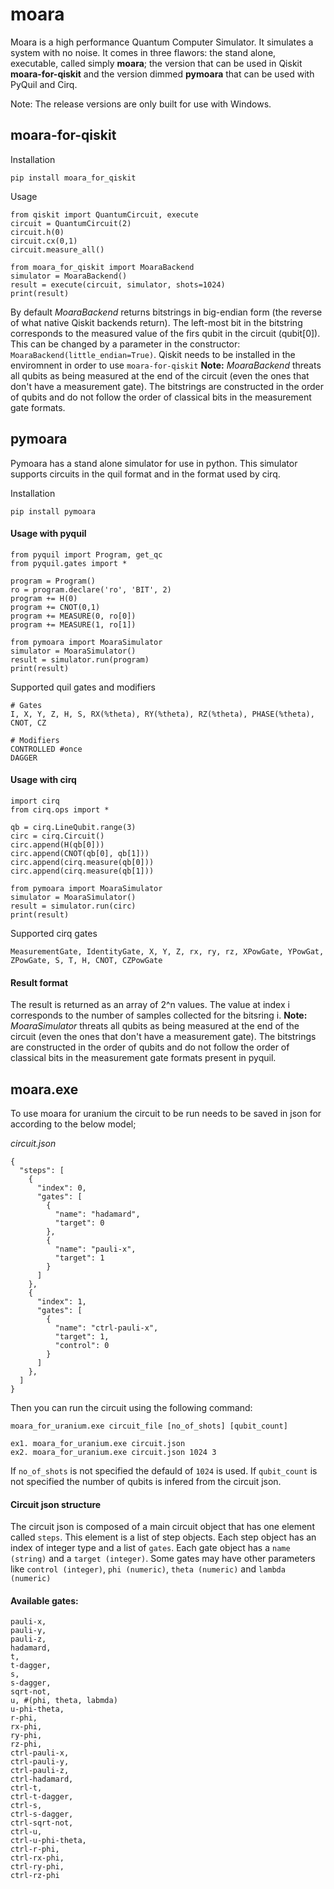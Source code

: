 # moara
Moara is a high performance Quantum Computer Simulator. It simulates a system with no noise.
It comes in three flawors: the stand alone, executable, called simply **moara**; the version that can be used in Qiskit **moara-for-qiskit** and the version dimmed **pymoara** that can be used with PyQuil and Cirq.

Note: The release versions are only built for use with Windows.

## moara-for-qiskit
Installation
```
pip install moara_for_qiskit
```

Usage
```
from qiskit import QuantumCircuit, execute
circuit = QuantumCircuit(2)
circuit.h(0)
circuit.cx(0,1)
circuit.measure_all()

from moara_for_qiskit import MoaraBackend
simulator = MoaraBackend()
result = execute(circuit, simulator, shots=1024)
print(result)
```
By default *MoaraBackend* returns bitstrings in big-endian form (the reverse of what native Qiskit backends return). The left-most bit in the bitstring corresponds to the measured value of the firs qubit in the circuit (qubit[0]). This can be changed by a parameter in the constructor: `MoaraBackend(little_endian=True)`.
Qiskit needs to be installed in the enviromnent in order to use `moara-for-qiskit`
**Note:** *MoaraBackend* threats all qubits as being measured at the end of the circuit (even the ones that don't have a measurement gate). The bitstrings are constructed in the order of qubits and do not follow the order of classical bits in the measurement gate formats. 

## pymoara

Pymoara has a stand alone simulator for use in python. This simulator supports circuits in the quil format and in the format used by cirq.

Installation
```
pip install pymoara
```

#### Usage with pyquil
```
from pyquil import Program, get_qc
from pyquil.gates import *

program = Program()
ro = program.declare('ro', 'BIT', 2)
program += H(0)
program += CNOT(0,1)
program += MEASURE(0, ro[0])
program += MEASURE(1, ro[1])

from pymoara import MoaraSimulator
simulator = MoaraSimulator()
result = simulator.run(program)
print(result)
```

Supported quil gates and modifiers
```
# Gates
I, X, Y, Z, H, S, RX(%theta), RY(%theta), RZ(%theta), PHASE(%theta), CNOT, CZ

# Modifiers
CONTROLLED #once
DAGGER
```

#### Usage with cirq
```
import cirq
from cirq.ops import *

qb = cirq.LineQubit.range(3)
circ = cirq.Circuit()
circ.append(H(qb[0]))
circ.append(CNOT(qb[0], qb[1]))
circ.append(cirq.measure(qb[0]))
circ.append(cirq.measure(qb[1]))

from pymoara import MoaraSimulator
simulator = MoaraSimulator()
result = simulator.run(circ)
print(result)
```

Supported cirq gates
```
MeasurementGate, IdentityGate, X, Y, Z, rx, ry, rz, XPowGate, YPowGat, ZPowGate, S, T, H, CNOT, CZPowGate
```

#### Result format
The result is returned as an array of 2^n values. The value at index i corresponds to the number of samples collected for the bitsring i.
**Note:** *MoaraSimulator* threats all qubits as being measured at the end of the circuit (even the ones that don't have a measurement gate). The bitstrings are constructed in the order of qubits and do not follow the order of classical bits in the measurement gate formats present in pyquil. 

## moara.exe
To use moara for uranium the circuit to be run needs to be saved in json for according to the below model;

*circuit.json*
```
{
  "steps": [
    {
      "index": 0,
      "gates": [
        {
          "name": "hadamard",
          "target": 0
        },
        {
          "name": "pauli-x",
          "target": 1
        }
      ]
    },
    {
      "index": 1,
      "gates": [
        {
          "name": "ctrl-pauli-x",
          "target": 1,
          "control": 0
        }
      ]
    },
  ]
}
```
Then you can run the circuit using the following command:
```
moara_for_uranium.exe circuit_file [no_of_shots] [qubit_count]

ex1. moara_for_uranium.exe circuit.json
ex2. moara_for_uranium.exe circuit.json 1024 3
```
If `no_of_shots` is not specified the defauld of `1024` is used.
If `qubit_count` is not specified the number of qubits is infered from the circuit json.

#### Circuit json structure
The circuit json is composed of a main circuit object that has one element called `steps`. This element is a list of step objects.
Each step object has an index of integer type and a list of `gates`.
Each gate object has a `name (string)` and a `target (integer)`. Some gates may have other parameters like `control (integer)`, `phi (numeric)`, `theta (numeric)` and `lambda (numeric)`

#### Available gates:
```
pauli-x,
pauli-y,
pauli-z,
hadamard,
t,
t-dagger,
s,
s-dagger,
sqrt-not,
u, #(phi, theta, labmda)
u-phi-theta,
r-phi,
rx-phi,
ry-phi,
rz-phi,
ctrl-pauli-x,
ctrl-pauli-y,
ctrl-pauli-z,
ctrl-hadamard,
ctrl-t,
ctrl-t-dagger,
ctrl-s,
ctrl-s-dagger,
ctrl-sqrt-not,
ctrl-u,
ctrl-u-phi-theta,
ctrl-r-phi,
ctrl-rx-phi,
ctrl-ry-phi,
ctrl-rz-phi
```
